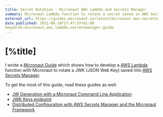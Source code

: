 ```yaml
---
title: Secret Rotation - Micronaut AWS Lambda and Secrets Manager
summary: Micronaut Lambda function to rotate a secret saved in AWS Secrets Manager
external_url: https://guides.micronaut.io/latest/micronaut-aws-secretsmanager-rotation.html
date_published: 2021-08-10T17:47:37+01:00
keywords:micronaut,aws,lambda,secretsmanager,guide
---
```


# [%title]

I wrote a [Micronaut Guide](https://guides.micronaut.io) which shows how to develop a [AWS Lambda](https://aws.amazon.com/lambda/) function with Micronaut to rotate a JWK (JSON Web Key) saved into [AWS Secrets Manager](https://aws.amazon.com/secrets-manager/). 

To get the most of this guide, read these guides as well: 

- [JW Generation with a Micronaut Command Line Application](https://guides.micronaut.io/latest/micronaut-cli-jwkgen.html)
- [JWK Keys endpoint](https://guides.micronaut.io/latest/micronaut-security-keys-jwks.html)
- [Distributed Configuration with AWS Secrets Manager and the Micronaut Framework](https://guides.micronaut.io/latest/micronaut-aws-secretsmanager.html)



